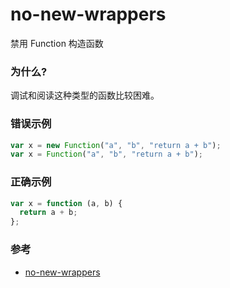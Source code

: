 # no-new-wrappers

禁用 Function 构造函数

### 为什么?

调试和阅读这种类型的函数比较困难。

### 错误示例

```js
var x = new Function("a", "b", "return a + b");
var x = Function("a", "b", "return a + b");
```

### 正确示例

```js
var x = function (a, b) {
  return a + b;
};
```

### 参考

- [no-new-wrappers](https://eslint.org/docs/rules/no-new-wrappers)
